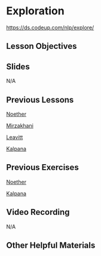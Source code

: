 # Exploration
https://ds.codeup.com/nlp/explore/

## Lesson Objectives


## Slides
N/A

## Previous Lessons
[Noether](https://github.com/CodeupClassroom/noether-nlp-exercises/blob/main/nlp-explore-lesson.ipynb)

[Mirzakhani](https://github.com/CodeupClassroom/mirzakhani-nlp-exercises/blob/main/nlp_explore.ipynb)

[Leavitt](https://github.com/CodeupClassroom/leavitt-nlp-exercises/blob/main/nlp_explore.ipynb)

[Kalpana](https://github.com/CodeupClassroom/kalpana-nlp-exercises/blob/main/nlp-exploration-exercises.ipynb)

## Previous Exercises
[Noether](https://github.com/CodeupClassroom/noether-nlp-exercises/blob/main/explore_exercises.ipynb)

[Kalpana](https://github.com/CodeupClassroom/kalpana-nlp-exercises/blob/main/nlp-exploration-exercises.ipynb)

## Video Recording
N/A

## Other Helpful Materials
